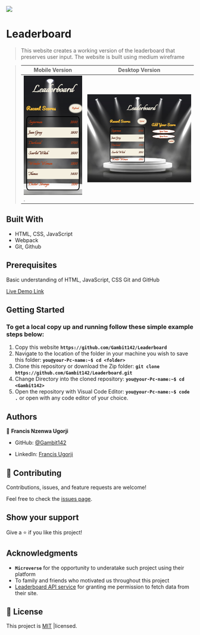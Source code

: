 ![](https://img.shields.io/badge/Microverse-blueviolet)

# Leaderboard
> This website creates a working version of the leaderboard that preserves user input. The website is built using medium wireframe

> |Mobile Version|Desktop Version
> |--------------|--------------|
> |![screenshot](Leaderboard-mobile.png).|![screenshot2](LeaderBoard-desktop.png)| 



## Built With

- HTML, CSS, JavaScript
- Webpack
- Git, Github
  

## Prerequisites
Basic understanding of HTML, JavaScript, CSS Git and GitHub

[Live Demo Link](https://benmukebo.github.io/Awesome-Books/)

## Getting Started

### To get a local copy up and running follow these simple example steps below:

1. Copy this website **``https://github.com/Gambit142/Leaderboard``**
2. Navigate to the location of the folder in your machine you wish to save this folder:
**``you@your-Pc-name:~$ cd <folder>``**
3. Clone this repository or download the Zip folder:
**``git clone https://github.com/Gambit142/Leaderboard.git``**
4. Change Directory into the cloned repository: **``you@your-Pc-name:~$ cd <Gambit142>``**
5. Open the repository with Visual Code Editor: **``you@your-Pc-name:~$ code .``** or open with any code editor of your choice.

## Authors

👤 **Francis Nzenwa Ugorji**

- GitHub: [@Gambit142](https://github.com/Gambit142)
  
- LinkedIn: [Francis Ugorji](www.linkedin.com/in/francis-ugorji-a567b7168)


## 🤝 Contributing

Contributions, issues, and feature requests are welcome!

Feel free to check the [issues page](../../issues/).

## Show your support

Give a ⭐️ if you like this project!

## Acknowledgments

- **``Microverse``** for the opportunity to underatake such project using their platform
- To family and friends who motivated us throughout this project
- [Leaderboard API service](https://www.notion.so/Leaderboard-API-service-24c0c3c116974ac49488d4eb0267ade3) for granting me permission to fetch data from their site.

## 📝 License

This project is [MIT](./MIT.md) |licensed.
